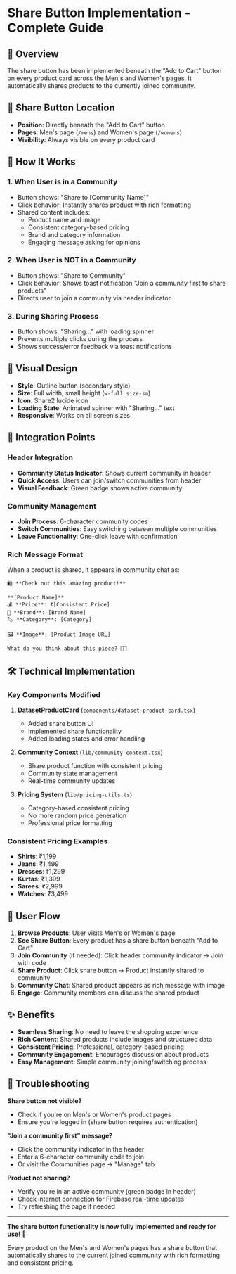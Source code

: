 # Share Button Implementation - Complete Guide

## 🎯 Overview
The share button has been implemented beneath the "Add to Cart" button on every product card across the Men's and Women's pages. It automatically shares products to the currently joined community.

## 📍 Share Button Location
- **Position**: Directly beneath the "Add to Cart" button
- **Pages**: Men's page (`/mens`) and Women's page (`/womens`)
- **Visibility**: Always visible on every product card

## 🔧 How It Works

### 1. **When User is in a Community**
- Button shows: "Share to [Community Name]"
- Click behavior: Instantly shares product with rich formatting
- Shared content includes:
  - Product name and image
  - Consistent category-based pricing
  - Brand and category information
  - Engaging message asking for opinions

### 2. **When User is NOT in a Community**
- Button shows: "Share to Community" 
- Click behavior: Shows toast notification "Join a community first to share products"
- Directs user to join a community via header indicator

### 3. **During Sharing Process**
- Button shows: "Sharing..." with loading spinner
- Prevents multiple clicks during the process
- Shows success/error feedback via toast notifications

## 🎨 Visual Design
- **Style**: Outline button (secondary style)
- **Size**: Full width, small height (`w-full size-sm`)
- **Icon**: Share2 lucide icon
- **Loading State**: Animated spinner with "Sharing..." text
- **Responsive**: Works on all screen sizes

## 🔗 Integration Points

### Header Integration
- **Community Status Indicator**: Shows current community in header
- **Quick Access**: Users can join/switch communities from header
- **Visual Feedback**: Green badge shows active community

### Community Management
- **Join Process**: 6-character community codes
- **Switch Communities**: Easy switching between multiple communities
- **Leave Functionality**: One-click leave with confirmation

### Rich Message Format
When a product is shared, it appears in community chat as:
```
🛍️ **Check out this amazing product!**

**[Product Name]**
💰 **Price**: ₹[Consistent Price]
👔 **Brand**: [Brand Name]
🏷️ **Category**: [Category]

🖼️ **Image**: [Product Image URL]

What do you think about this piece? 💭✨
```

## 🛠️ Technical Implementation

### Key Components Modified
1. **DatasetProductCard** (`components/dataset-product-card.tsx`)
   - Added share button UI
   - Implemented share functionality
   - Added loading states and error handling

2. **Community Context** (`lib/community-context.tsx`)
   - Share product function with consistent pricing
   - Community state management
   - Real-time community updates

3. **Pricing System** (`lib/pricing-utils.ts`)
   - Category-based consistent pricing
   - No more random price generation
   - Professional price formatting

### Consistent Pricing Examples
- **Shirts**: ₹1,199
- **Jeans**: ₹1,499
- **Dresses**: ₹1,299
- **Kurtas**: ₹1,399
- **Sarees**: ₹2,999
- **Watches**: ₹3,499

## 🚀 User Flow

1. **Browse Products**: User visits Men's or Women's page
2. **See Share Button**: Every product has a share button beneath "Add to Cart"
3. **Join Community** (if needed): Click header community indicator → Join with code
4. **Share Product**: Click share button → Product instantly shared to community
5. **Community Chat**: Shared product appears as rich message with image
6. **Engage**: Community members can discuss the shared product

## ✨ Benefits

- **Seamless Sharing**: No need to leave the shopping experience
- **Rich Content**: Shared products include images and structured data
- **Consistent Pricing**: Professional, category-based pricing
- **Community Engagement**: Encourages discussion about products
- **Easy Management**: Simple community joining/switching process

## 🔧 Troubleshooting

**Share button not visible?**
- Check if you're on Men's or Women's product pages
- Ensure you're logged in (share button requires authentication)

**"Join a community first" message?**
- Click the community indicator in the header
- Enter a 6-character community code to join
- Or visit the Communities page → "Manage" tab

**Product not sharing?**
- Verify you're in an active community (green badge in header)
- Check internet connection for Firebase real-time updates
- Try refreshing the page if needed

---

**The share button functionality is now fully implemented and ready for use!** 🎉

Every product on the Men's and Women's pages has a share button that automatically shares to the current joined community with rich formatting and consistent pricing.
